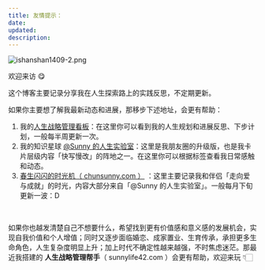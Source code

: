 ```yaml
---
title: 友情提示：
date:
updated:
description:
---
```





![ishanshan1409-2.png](https://cdn.sunnyhuang.net/share/ishanshan1409-2.png?x-oss-process=image/resize,w_400 ':size=120')





欢迎来访 😋

这个博客主要记录分享我在人生探索路上的实践反思，不定期更新。

如果你主要想了解我最新动态和进展，那移步下述地址，会更有帮助：

1. 我的[人生战略管理看板](https://sunnylife.feishu.cn/wiki/wikcnEy7dsfx0hrcc7RJ123xceg?sheet=hzW9E9&create_from=create_doc_to_wiki)：在这里你可以看到我的人生规划和进展反思、下步计划，一般每半周更新一次。
2. 我的知识星球 [@Sunny 的人生实验室](https://t.zsxq.com/Vrzji2B)：这里是我朋友圈的升级版，也是我卡片层级内容「快写慢改」的阵地之一。在这里你可以根据标签查看我日常感触和动态。
3. [春生闪闪的时光机（ chunsunny.com ）](https://chunsunny.com/) ：这里主要记录我和伴侣「走向爱与成就」的时光，内容大部分来自「@Sunny 的人生实验室」。一般每月下旬更新一波：D

<br>


如果你也越发清楚自己不想要什么，希望找到更有价值感和意义感的发展机会，实现自我价值和个人增值；同时又逐步面临婚恋、成家置业、生育传承，承担更多生命角色，人生复杂度明显上升；加上时代不确定性越来越强，不时焦虑迷茫。那最近我搭建的 **人生战略管理帮手**（ sunnylife42.com ）会更有帮助，欢迎来玩 👇🏻
